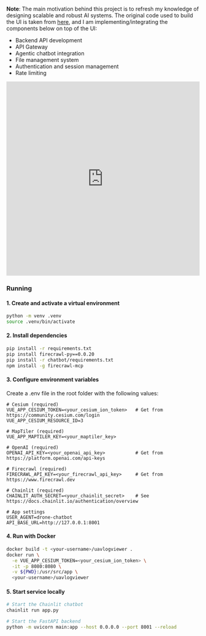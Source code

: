 **Note**: The main motivation behind this project is to refresh my knowledge of designing scalable and robust AI systems. The original code used to build the UI is taken from [here](https://github.com/ArduPilot/UAVLogViewer), and I am implementing/integrating the components below on top of the UI:

- Backend API development
- API Gateway
- Agentic chatbot integration
- File management system
- Authentication and session management
- Rate limiting 

<div style="display: flex; justify-content: flex-start; margin-bottom: 20px;">
  <iframe width="900" height="506" 
          src="https://www.youtube.com/embed/vtJJbjGfosw" 
          frameborder="0" 
          allow="accelerometer; autoplay; clipboard-write; encrypted-media; gyroscope; picture-in-picture" 
          allowfullscreen>
  </iframe>
</div>

### Running  

#### 1. Create and activate a virtual environment
```bash
python -m venv .venv
source .venv/bin/activate
```

#### 2. Install dependencies 
```bash
pip install -r requirements.txt
pip install firecrawl-py==0.0.20
pip install -r chatbot/requirements.txt
npm install -g firecrawl-mcp
```

#### 3. Configure environment variables

Create a .env file in the root folder with the following values:

```env 
# Cesium (required)
VUE_APP_CESIUM_TOKEN=<your_cesium_ion_token>   # Get from https://community.cesium.com/login
VUE_APP_CESIUM_RESOURCE_ID=3

# MapTiler (required)
VUE_APP_MAPTILER_KEY=<your_maptiler_key>

# OpenAI (required)
OPENAI_API_KEY=<your_openai_api_key>           # Get from https://platform.openai.com/api-keys

# Firecrawl (required)
FIRECRAWL_API_KEY=<your_firecrawl_api_key>     # Get from https://www.firecrawl.dev

# Chainlit (required)
CHAINLIT_AUTH_SECRET=<your_chainlit_secret>    # See https://docs.chainlit.io/authentication/overview

# App settings
USER_AGENT=drone-chatbot
API_BASE_URL=http://127.0.0.1:8001
```

#### 4. Run with Docker 

```bash
docker build -t <your-username>/uavlogviewer .
docker run \
  -e VUE_APP_CESIUM_TOKEN=<your_cesium_ion_token> \
  -it -p 8080:8080 \
  -v ${PWD}:/usr/src/app \
  <your-username>/uavlogviewer
```

#### 5. Start service locally 

```bash
# Start the Chainlit chatbot
chainlit run app.py

# Start the FastAPI backend
python -m uvicorn main:app --host 0.0.0.0 --port 8001 --reload
```